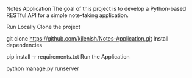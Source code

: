 Notes Application
The goal of this project is to develop a Python-based RESTful API for a simple note-taking application.

Run Locally
Clone the project

  git clone https://github.com/kjlenish/Notes-Application.git
Install dependencies

  pip install -r requirements.txt
Run the Application

  python manage.py runserver